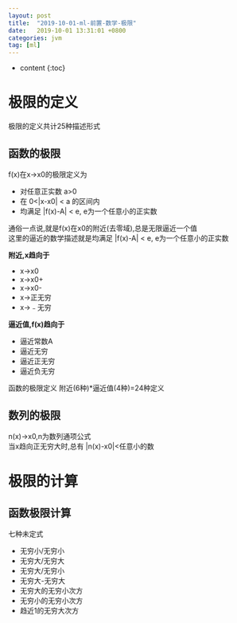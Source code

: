 ```yaml
---
layout: post
title:  "2019-10-01-ml-前置-数学-极限"
date:   2019-10-01 13:31:01 +0800
categories: jvm
tag: [ml]
---
```


* content
{:toc}


# 极限的定义  

极限的定义共计25种描述形式

## 函数的极限  

f(x)在x->x0的极限定义为  
* 对任意正实数 a>0  
* 在 0<|x-x0| < a 的区间内  
* 均满足 |f(x)-A| < e, e为一个任意小的正实数   

通俗一点说,就是f(x)在x0的附近(去零域),总是无限逼近一个值  
这里的逼近的数学描述就是均满足 |f(x)-A| < e, e为一个任意小的正实数  

**附近,x趋向于**  
* x->x0  
* x->x0+  
* x->x0-  
* x->正无穷  
* x->﹣无穷  

**逼近值,f(x)趋向于**  
* 逼近常数A 
* 逼近无穷  
* 逼近正无穷  
* 逼近负无穷  

函数的极限定义 附近(6种)*逼近值(4种)=24种定义  

## 数列的极限  

n(x)->x0,n为数列通项公式  
当x趋向正无穷大时,总有 |n(x)-x0|<任意小的数

# 极限的计算  

## 函数极限计算 

七种未定式  
* 无穷小/无穷小  
* 无穷大/无穷大  
* 无穷大/无穷小  
* 无穷大-无穷大  
* 无穷大的无穷小次方  
* 无穷小的无穷小次方  
* 趋近1的无穷大次方  


